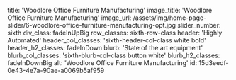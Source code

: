 title: 'Woodlore Office Furniture Manufacturing'
image_title: 'Woodlore Office Furniture Manufacturing'
image_url: /assets/img/home-page-slider/6-woodlore-office-furniture-manufacturing-opt.jpg
slider_number: sixth
div_class: fadeInUpBig
row_classes: sixth-row-class
header: 'Highly Automated'
header_col_classes: 'sixth-header-col-class white bold'
header_h2_classes: fadeInDown
blurb: 'State of the art equipment'
blurb_col_classes: 'sixth-blurb-col-class button white'
blurb_h2_classes: fadeInDownBig
alt: 'Woodlore Office Furniture Manufacturing'
id: 15d3eedf-0e43-4e7a-90ae-a0069b5af959

